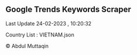 

## Google Trends Keywords Scraper 
 
Last Update 24-02-2023 , 10:20:32

Country List :
VIETNAM.json



© Abdul Muttaqin 

